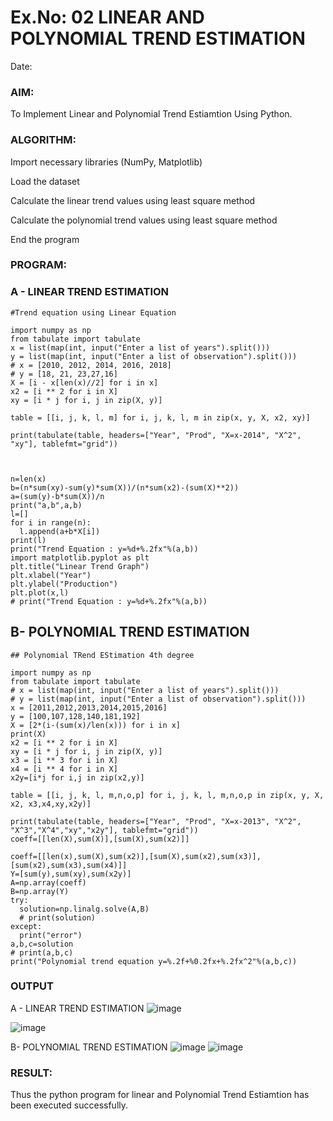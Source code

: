 # Ex.No: 02 LINEAR AND POLYNOMIAL TREND ESTIMATION
Date:
### AIM:
To Implement Linear and Polynomial Trend Estiamtion Using Python.

### ALGORITHM:
Import necessary libraries (NumPy, Matplotlib)

Load the dataset

Calculate the linear trend values using least square method

Calculate the polynomial trend values using least square method

End the program
### PROGRAM:
### A - LINEAR TREND ESTIMATION
```
#Trend equation using Linear Equation

import numpy as np
from tabulate import tabulate
x = list(map(int, input("Enter a list of years").split()))
y = list(map(int, input("Enter a list of observation").split()))
# x = [2010, 2012, 2014, 2016, 2018]
# y = [18, 21, 23,27,16]
X = [i - x[len(x)//2] for i in x] 
x2 = [i ** 2 for i in X]
xy = [i * j for i, j in zip(X, y)]

table = [[i, j, k, l, m] for i, j, k, l, m in zip(x, y, X, x2, xy)]

print(tabulate(table, headers=["Year", "Prod", "X=x-2014", "X^2", "xy"], tablefmt="grid"))



n=len(x)
b=(n*sum(xy)-sum(y)*sum(X))/(n*sum(x2)-(sum(X)**2))
a=(sum(y)-b*sum(X))/n
print("a,b",a,b)
l=[]
for i in range(n):
  l.append(a+b*X[i])
print(l)
print("Trend Equation : y=%d+%.2fx"%(a,b))
import matplotlib.pyplot as plt
plt.title("Linear Trend Graph")
plt.xlabel("Year")
plt.ylabel("Production")
plt.plot(x,l)
# print("Trend Equation : y=%d+%.2fx"%(a,b))
```

## B- POLYNOMIAL TREND ESTIMATION
```
## Polynomial TRend EStimation 4th degree

import numpy as np
from tabulate import tabulate
# x = list(map(int, input("Enter a list of years").split()))
# y = list(map(int, input("Enter a list of observation").split()))
x = [2011,2012,2013,2014,2015,2016]
y = [100,107,128,140,181,192]
X = [2*(i-(sum(x)/len(x))) for i in x]
print(X)
x2 = [i ** 2 for i in X]
xy = [i * j for i, j in zip(X, y)]
x3 = [i ** 3 for i in X]
x4 = [i ** 4 for i in X]
x2y=[i*j for i,j in zip(x2,y)]

table = [[i, j, k, l, m,n,o,p] for i, j, k, l, m,n,o,p in zip(x, y, X, x2, x3,x4,xy,x2y)]

print(tabulate(table, headers=["Year", "Prod", "X=x-2013", "X^2", "X^3","X^4","xy","x2y"], tablefmt="grid"))
coeff=[[len(X),sum(X)],[sum(X),sum(x2)]]

coeff=[[len(x),sum(X),sum(x2)],[sum(X),sum(x2),sum(x3)],[sum(x2),sum(x3),sum(x4)]]
Y=[sum(y),sum(xy),sum(x2y)]
A=np.array(coeff)
B=np.array(Y)
try:
  solution=np.linalg.solve(A,B)
  # print(solution)
except:
  print("error")
a,b,c=solution
# print(a,b,c)
print("Polynomial trend equation y=%.2f+%0.2fx+%.2fx^2"%(a,b,c))
```
### OUTPUT
A - LINEAR TREND ESTIMATION
![image](https://github.com/Vivekreddy8360/TSA_EXP2/assets/94525701/962fa5f0-dbab-420c-bbab-25bdda3b3f81)

![image](https://github.com/Vivekreddy8360/TSA_EXP2/assets/94525701/fe3528df-63f4-4fb5-bda4-6fc2ca7936cb)


B- POLYNOMIAL TREND ESTIMATION
![image](https://github.com/Vivekreddy8360/TSA_EXP2/assets/94525701/c84d4cfa-4f56-421b-816a-cc077be00901)
![image](https://github.com/Vivekreddy8360/TSA_EXP2/assets/94525701/35bd2f79-5747-47a4-9c8e-f77157e27414)


### RESULT:
Thus the python program for linear and Polynomial Trend Estiamtion has been executed successfully.
